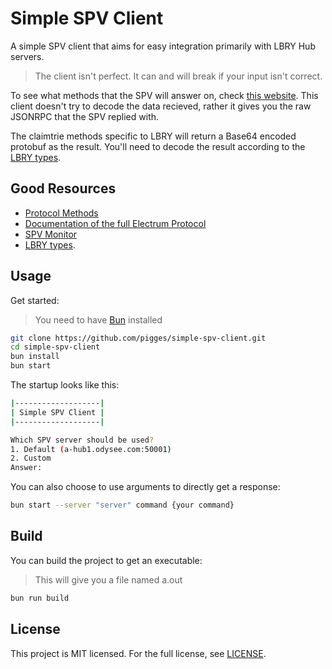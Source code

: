 # Simple SPV Client

A simple SPV client that aims for easy integration primarily with LBRY Hub servers.

> The client isn't perfect. It can and will break if your input isn't correct.

To see what methods that the SPV will answer on, check [this website](https://electrumx.readthedocs.io/en/latest/protocol-methods.html).
This client doesn't try to decode the data recieved, rather it gives you the raw JSONRPC that the SPV replied with.

The claimtrie methods specific to LBRY will return a Base64 encoded protobuf as the result. You'll need to decode the result according to the [LBRY types](https://github.com/lbryio/types).

## Good Resources
* [Protocol Methods](https://electrumx.readthedocs.io/en/latest/protocol-methods.html)
* [Documentation of the full Electrum Protocol](https://github.com/ben221199/Electrum-Protocol)
* [SPV Monitor](https://1209k.com/bitcoin-eye/ele.php?chain=lbc)
* [LBRY types](https://github.com/lbryio/types).


## Usage

Get started:
> You need to have [Bun](https://bun.sh/) installed

```bash
git clone https://github.com/pigges/simple-spv-client.git
cd simple-spv-client
bun install
bun start
```

The startup looks like this:

```bash
|-------------------|
| Simple SPV Client |
|-------------------|

Which SPV server should be used?
1. Default (a-hub1.odysee.com:50001)
2. Custom
Answer: 
```

You can also choose to use arguments to directly get a response:
```bash
bun start --server "server" command {your command}
```

## Build

You can build the project to get an executable:
> This will give you a file named a.out
```bash
bun run build
```

## License
This project is MIT licensed. For the full license, see [LICENSE](LICENSE).